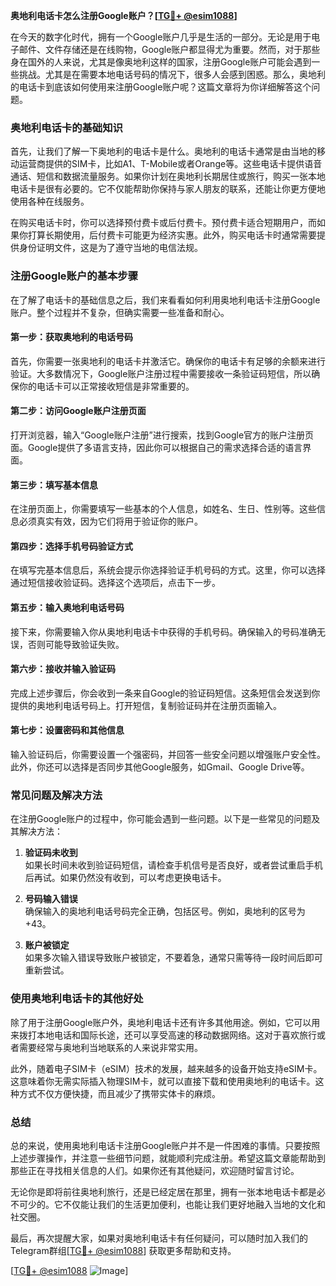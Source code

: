 **奥地利电话卡怎么注册Google账户？[[TG💪+ @esim1088](https://t.me/s/esim1088)]**

在今天的数字化时代，拥有一个Google账户几乎是生活的一部分。无论是用于电子邮件、文件存储还是在线购物，Google账户都显得尤为重要。然而，对于那些身在国外的人来说，尤其是像奥地利这样的国家，注册Google账户可能会遇到一些挑战。尤其是在需要本地电话号码的情况下，很多人会感到困惑。那么，奥地利的电话卡到底该如何使用来注册Google账户呢？这篇文章将为你详细解答这个问题。

### 奥地利电话卡的基础知识

首先，让我们了解一下奥地利的电话卡是什么。奥地利的电话卡通常是由当地的移动运营商提供的SIM卡，比如A1、T-Mobile或者Orange等。这些电话卡提供语音通话、短信和数据流量服务。如果你计划在奥地利长期居住或旅行，购买一张本地电话卡是很有必要的。它不仅能帮助你保持与家人朋友的联系，还能让你更方便地使用各种在线服务。

在购买电话卡时，你可以选择预付费卡或后付费卡。预付费卡适合短期用户，而如果你打算长期使用，后付费卡可能更为经济实惠。此外，购买电话卡时通常需要提供身份证明文件，这是为了遵守当地的电信法规。

### 注册Google账户的基本步骤

在了解了电话卡的基础信息之后，我们来看看如何利用奥地利电话卡注册Google账户。整个过程并不复杂，但确实需要一些准备和耐心。

#### 第一步：获取奥地利的电话号码

首先，你需要一张奥地利的电话卡并激活它。确保你的电话卡有足够的余额来进行验证。大多数情况下，Google账户注册过程中需要接收一条验证码短信，所以确保你的电话卡可以正常接收短信是非常重要的。

#### 第二步：访问Google账户注册页面

打开浏览器，输入“Google账户注册”进行搜索，找到Google官方的账户注册页面。Google提供了多语言支持，因此你可以根据自己的需求选择合适的语言界面。

#### 第三步：填写基本信息

在注册页面上，你需要填写一些基本的个人信息，如姓名、生日、性别等。这些信息必须真实有效，因为它们将用于验证你的账户。

#### 第四步：选择手机号码验证方式

在填写完基本信息后，系统会提示你选择验证手机号码的方式。这里，你可以选择通过短信接收验证码。选择这个选项后，点击下一步。

#### 第五步：输入奥地利电话号码

接下来，你需要输入你从奥地利电话卡中获得的手机号码。确保输入的号码准确无误，否则可能导致验证失败。

#### 第六步：接收并输入验证码

完成上述步骤后，你会收到一条来自Google的验证码短信。这条短信会发送到你提供的奥地利电话号码上。打开短信，复制验证码并在注册页面输入。

#### 第七步：设置密码和其他信息

输入验证码后，你需要设置一个强密码，并回答一些安全问题以增强账户安全性。此外，你还可以选择是否同步其他Google服务，如Gmail、Google Drive等。

### 常见问题及解决方法

在注册Google账户的过程中，你可能会遇到一些问题。以下是一些常见的问题及其解决方法：

1. **验证码未收到**  
   如果长时间未收到验证码短信，请检查手机信号是否良好，或者尝试重启手机后再试。如果仍然没有收到，可以考虑更换电话卡。

2. **号码输入错误**  
   确保输入的奥地利电话号码完全正确，包括区号。例如，奥地利的区号为+43。

3. **账户被锁定**  
   如果多次输入错误导致账户被锁定，不要着急，通常只需等待一段时间后即可重新尝试。

### 使用奥地利电话卡的其他好处

除了用于注册Google账户外，奥地利电话卡还有许多其他用途。例如，它可以用来拨打本地电话和国际长途，还可以享受高速的移动数据网络。这对于喜欢旅行或者需要经常与奥地利当地联系的人来说非常实用。

此外，随着电子SIM卡（eSIM）技术的发展，越来越多的设备开始支持eSIM卡。这意味着你无需实际插入物理SIM卡，就可以直接下载和使用奥地利的电话卡。这种方式不仅方便快捷，而且减少了携带实体卡的麻烦。

### 总结

总的来说，使用奥地利电话卡注册Google账户并不是一件困难的事情。只要按照上述步骤操作，并注意一些细节问题，就能顺利完成注册。希望这篇文章能帮助到那些正在寻找相关信息的人们。如果你还有其他疑问，欢迎随时留言讨论。

无论你是即将前往奥地利旅行，还是已经定居在那里，拥有一张本地电话卡都是必不可少的。它不仅能让我们的生活更加便利，也能让我们更好地融入当地的文化和社交圈。

最后，再次提醒大家，如果对奥地利电话卡有任何疑问，可以随时加入我们的Telegram群组[[TG💪+ @esim1088](https://t.me/s/esim1088)] 获取更多帮助和支持。

[[TG💪+ @esim1088](https://t.me/s/esim1088) ![Image](https://i.postimg.cc/4NQfJmqS/Snipaste-2025-05-13-00-14-12.png)]